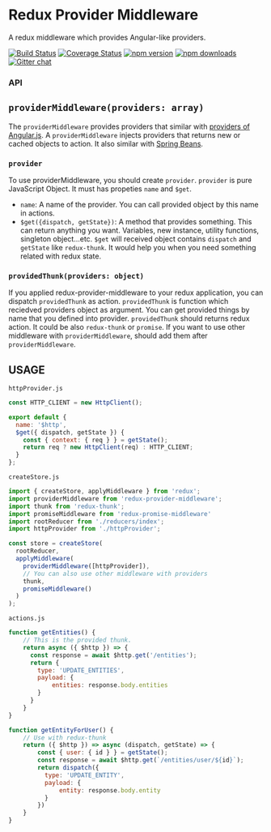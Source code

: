 # Redux Provider Middleware

A redux middleware which provides Angular-like providers.

[![Build Status](https://travis-ci.org/reduxible/redux-provider-middleware.svg)](https://travis-ci.org/reduxible/redux-provider-middleware)
[![Coverage Status](https://coveralls.io/repos/github/reduxible/redux-provider-middleware/badge.svg?branch=master)](https://coveralls.io/github/reduxible/redux-provider-middleware?branch=master)
[![npm version](https://img.shields.io/npm/v/redux-provider-middleware.svg?style=flat-square)](https://www.npmjs.com/package/redux-provider-middleware)
[![npm downloads](https://img.shields.io/npm/dm/redux-provider-middleware.svg?style=flat-square)](https://www.npmjs.com/package/redux-provider-middleware)
[![Gitter chat](https://badges.gitter.im/gitterHQ/gitter.png)](https://gitter.im/reduxible/redux-provider-middleware)


### API

## `providerMiddleware(providers: array)`

The `providerMiddleware` provides providers that similar with [providers of Angular.js](https://docs.angularjs.org/guide/providers). A `providerMiddleware` injects providers that returns new or cached objects to action. It also similar with [Spring Beans](http://www.tutorialspoint.com/spring/spring_bean_definition.htm).

### `provider`

To use providerMiddleware, you should create `provider`. `provider` is pure JavaScript Object. It must has propeties `name` and `$get`.

* `name`: A name of the provider. You can call provided object by this name in actions.
* `$get({dispatch, getState})`: A method that provides something. This can return anything you want. Variables, new instance, utility functions, singleton object...etc. `$get` will received object contains `dispatch` and `getState` like `redux-thunk`. It would help you when you need something related with redux state.

### `providedThunk(providers: object)`

If you applied redux-provider-middleware to your redux application, you can dispatch `providedThunk` as action. `providedThunk` is function which reciedved providers object as argument. You can get provided things by name that you defined into provider. `providedThunk` should returns redux action. It could be also `redux-thunk` or `promise`. If you want to use other middleware with `providerMiddleware`, should add them after `providerMiddleware`.


## USAGE 

`httpProvider.js`

```js
const HTTP_CLIENT = new HttpClient();

export default {
  name: '$http',
  $get({ dispatch, getState }) {
    const { context: { req } } = getState();
    return req ? new HttpClient(req) : HTTP_CLIENT;
  }
};
```

`createStore.js`
```js
import { createStore, applyMiddleware } from 'redux';
import providerMiddleware from 'redux-provider-middleware';
import thunk from 'redux-thunk';
import promiseMiddleware from 'redux-promise-middleware'
import rootReducer from './reducers/index';
import httpProvider from './httpProvider';

const store = createStore(
  rootReducer,
  applyMiddleware(
    providerMiddleware([httpProvider]),
    // You can also use other middleware with providers
    thunk,
    promiseMiddleware()
  )
);
```

`actions.js`
```js
function getEntities() {
    // This is the provided thunk.
    return async ({ $http }) => {
      const response = await $http.get('/entities');
      return {
        type: 'UPDATE_ENTITIES',
        payload: {
            entities: response.body.entities
        }
      }
    }
}

function getEntityForUser() {
    // Use with redux-thunk
    return ({ $http }) => async (dispatch, getState) => {
        const { user: { id } } = getState();
        const response = await $http.get(`/entities/user/${id}`);
        return dispatch({
          type: 'UPDATE_ENTITY',
          payload: {
              entity: response.body.entity
          }
        })
    }
}
```
